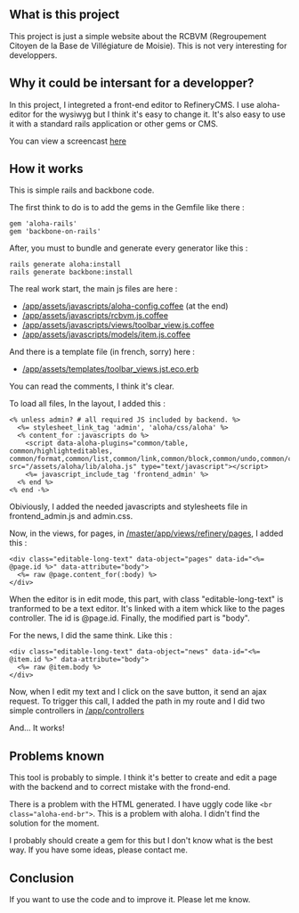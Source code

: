 ## What is this project

This project is just a simple website about the RCBVM (Regroupement Citoyen de la Base de Villégiature de Moisie). This is not very interesting for developpers.

## Why it could be intersant for a developper?

In this project, I integreted a front-end editor to RefineryCMS. I use aloha-editor for the wysiwyg but I think it's easy to change it. It's also easy to use it with a standard rails application or other gems or CMS.

You can view a screencast [here](http://youtu.be/bQKyju8QfEA)

## How it works

This is simple rails and backbone code.

The first think to do is to add the gems in the Gemfile like there :

    gem 'aloha-rails'
    gem 'backbone-on-rails'

After, you must to bundle and generate every generator like this :

    rails generate aloha:install
    rails generate backbone:install

The real work start, the main js files are here :

  - [/app/assets/javascripts/aloha-config.coffee](https://github.com/GCorbel/rcbvm/blob/master/app/assets/javascripts/aloha-config.coffee) (at the end)
  - [/app/assets/javascripts/rcbvm.js.coffee](https://github.com/GCorbel/rcbvm/blob/master/app/assets/javascripts/rcbvm.js.coffee)
  - [/app/assets/javascripts/views/toolbar_view.js.coffee](https://github.com/GCorbel/rcbvm/blob/master/app/assets/javascripts/views/toolbar_view.js.coffee)
  - [/app/assets/javascripts/models/item.js.coffee](https://github.com/GCorbel/rcbvm/blob/master/app/assets/javascripts/models/item.js.coffee)

And there is a template file (in french, sorry) here :

  - [/app/assets/templates/toolbar_views.jst.eco.erb](https://github.com/GCorbel/rcbvm/blob/master/app/assets/templates/toolbar_views.jst.eco.erb)

You can read the comments, I think it's clear.

To load all files, In the layout, I added this :

    <% unless admin? # all required JS included by backend. %>
      <%= stylesheet_link_tag 'admin', 'aloha/css/aloha' %>
      <% content_for :javascripts do %>
        <script data-aloha-plugins="common/table, common/highlighteditables, common/format,common/list,common/link,common/block,common/undo,common/contenthandler,common/paste" src="/assets/aloha/lib/aloha.js" type="text/javascript"></script>
        <%= javascript_include_tag 'frontend_admin' %>
      <% end %>
    <% end -%>

Obiviously, I added the needed javascripts and stylesheets file in frontend_admin.js and admin.css.

Now, in the views, for pages, in [/master/app/views/refinery/pages](https://github.com/GCorbel/rcbvm/tree/master/app/views/refinery/pages), I added this :

    <div class="editable-long-text" data-object="pages" data-id="<%= @page.id %>" data-attribute="body">
      <%= raw @page.content_for(:body) %>
    </div>

When the editor is in edit mode, this part, with class "editable-long-text" is tranformed to be a text editor. It's linked with a item whick like to the pages controller. The id is @page.id. Finally, the modified part is "body".

For the news, I did the same think. Like this :

    <div class="editable-long-text" data-object="news" data-id="<%= @item.id %>" data-attribute="body">
      <%= raw @item.body %>
    </div>

Now, when I edit my text and I click on the save button, it send an ajax request. To trigger this call, I added the path in my route and I did two simple controllers in [/app/controllers](https://github.com/GCorbel/rcbvm/tree/master/app/controllers)

And... It works!

## Problems known

This tool is probably to simple. I think it's better to create and edit a page with the backend and to correct mistake with the frond-end.

There is a problem with the HTML generated. I have uggly code like `<br class="aloha-end-br">`. This is a problem with aloha. I didn't find the solution for the moment.

I probably should create a gem for this but I don't know what is the best way. If you have some ideas, please contact me.

## Conclusion

If you want to use the code and to improve it. Please let me know.
